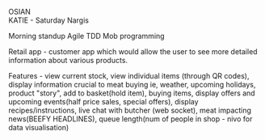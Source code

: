 OSIAN  
KATIE - Saturday
Nargis  

Morning standup
Agile 
TDD 
Mob programming 


Retail app - customer app which would allow the user to see more detailed information about various products. 

Features - view current stock, view individual items (through QR codes), display information crucial to meat buying ie, weather, upcoming holidays, product "story", add to basket(hold item), buying items, display offers and upcoming events(half price sales, special offers), display recipes/instructions, live chat with butcher (web socket), meat impacting news(BEEFY HEADLINES), queue length(num of people in shop - nivo for data visualisation) 